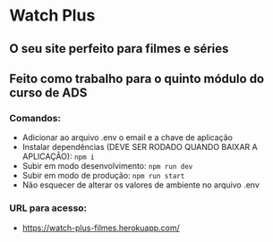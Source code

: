 # Watch Plus
## O seu site perfeito para filmes e séries

## Feito como trabalho para o quinto módulo do curso de ADS
### Comandos:
- Adicionar ao arquivo .env o email e a chave de aplicação
- Instalar dependências (DEVE SER RODADO QUANDO BAIXAR A APLICAÇÃO): ```npm i```
- Subir em modo desenvolvimento: ```npm run dev```
- Subir em modo de produção: ```npm run start```
- Não esquecer de alterar os valores de ambiente no arquivo .env

### URL para acesso:
- https://watch-plus-filmes.herokuapp.com/